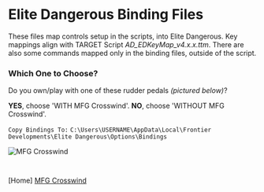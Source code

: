 # Elite Dangerous Binding Files #

These files map controls setup in the scripts, into Elite Dangerous. Key mappings align with TARGET Script _AD_EDKeyMap_v4.x.x.ttm_. There are also some commands mapped only in the binding files, outside of the script.

### Which One to Choose? ###

Do you own/play with one of these rudder pedals _(pictured below)_?

 __YES__, choose 'WITH MFG Crosswind'. __NO__, choose 'WITHOUT MFG Crosswind'.

`Copy Bindings To:`
`C:\Users\USERNAME\AppData\Local\Frontier Developments\Elite Dangerous\Options\Bindings`

![MFG Crosswind](https://github.com/Aussiedroid/AD-ED-EnhancedWarthogScript/blob/master/ED%20Bindings/WITH%20MFG%20Crosswind/folder.jpg "MFG Crosswind Rudder Pedals") 



` `

[Home] [MFG Crosswind](https://mfg.simundza.com/products "MFG Crosswind")
